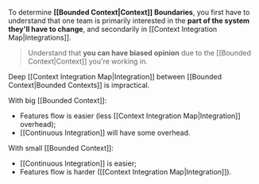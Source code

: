 To determine **[[Bounded Context|Context]] Boundaries**, you first have to understand that one team is primarily interested in the **part of the system they'll have to change**, and secondarily in [[Context Integration Map|Integrations]].

> Understand that **you can have biased opinion** due to the [[Bounded Context|Context]] you're working in.

Deep [[Context Integration Map|Integration]] between [[Bounded Context|Bounded Contexts]] is impractical.

With big [[Bounded Context]]:
- Features flow is easier (less [[Context Integration Map|Integration]] overhead);
- [[Continuous Integration]] will have some overhead.

With small [[Bounded Context]]:
- [[Continuous Integration]] is easier;
- Features flow is harder ([[Context Integration Map|Integration]]).


